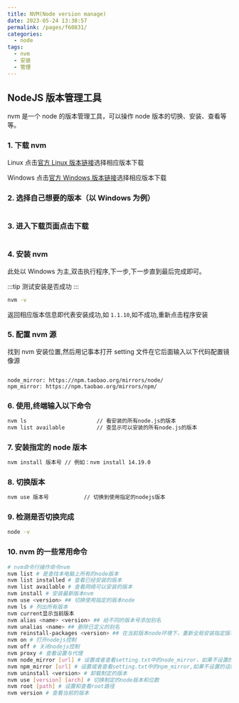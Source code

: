 ```yaml
---
title: NVM(Node version manage)
date: 2023-05-24 13:38:57
permalink: /pages/f60831/
categories:
  - node
tags:
  - nvm
  - 安装
  - 管理
---
```


## NodeJS 版本管理工具

nvm 是一个 node 的版本管理工具，可以操作 node 版本的切换、安装、查看等等。

### 1. 下载 nvm

Linux 点击[官方 Linux 版本链接](https://github.com/nvm-sh/nvm/tags)选择相应版本下载

Windows 点击[官方 Windows 版本链接](https://github.com/coreybutler/nvm-windows/tags)选择相应版本下载

### 2. 选择自己想要的版本（以 Windows 为例）

<img v-lazy="'https://dyzhwork.github.io/images/Node/Nvm/nvm001.png'" />

### 3. 进入下载页面点击下载

<img v-lazy="'https://dyzhwork.github.io/images/Node/Nvm/nvm002.png'" />

### 4. 安装 nvm

此处以 Windows 为主,双击执行程序,下一步,下一步直到最后完成即可。

:::tip 测试安装是否成功
:::

```bash
nvm -v
```

返回相应版本信息即代表安装成功,如 `1.1.10`,如不成功,重新点击程序安装

### 5. 配置 nvm 源

找到 nvm 安装位置,然后用记事本打开 setting 文件在它后面输入以下代码配置镜像源

```

node_mirror: https://npm.taobao.org/mirrors/node/
npm_mirror: https://npm.taobao.org/mirrors/npm/

```

### 6. 使用,终端输入以下命令

```bash
nvm ls                      // 看安装的所有node.js的版本
nvm list available          // 查显示可以安装的所有node.js的版本
```

### 7. 安装指定的 node 版本

```bash
nvm install 版本号 // 例如：nvm install 14.19.0
```

### 8. 切换版本

```bash
nvm use 版本号           // 切换到使用指定的nodejs版本
```

### 9. 检测是否切换完成

```bash
node -v
```

### 10. nvm 的一些常用命令

```bash
# nvm命令行操作命令nvm
nvm list # 是查找本电脑上所有的node版本
nvm list installed # 查看已经安装的版本
nvm list available # 查看网络可以安装的版本
nvm install # 安装最新版本nvm
nvm use <version> ## 切换使用指定的版本node
nvm ls # 列出所有版本
nvm current显示当前版本
nvm alias <name> <version> ## 给不同的版本号添加别名
nvm unalias <name> ## 删除已定义的别名
nvm reinstall-packages <version> ## 在当前版本node环境下，重新全局安装指定版本号的npm包
nvm on # 打开nodejs控制
nvm off # 关闭nodejs控制
nvm proxy # 查看设置与代理
nvm node_mirror [url] # 设置或者查看setting.txt中的node_mirror，如果不设置的默认是 https://nodejs.org/dist/
nvm npm_mirror [url] # 设置或者查看setting.txt中的npm_mirror,如果不设置的话默认的是： https://github.com/npm/npm/archive/.
nvm uninstall <version> # 卸载制定的版本
nvm use [version] [arch] # 切换制定的node版本和位数
nvm root [path] # 设置和查看root路径
nvm version # 查看当前的版本
```
